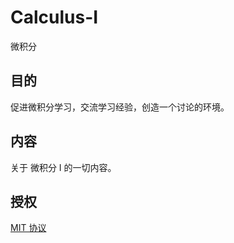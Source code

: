 # Calculus-I
微积分

## 目的

促进微积分学习，交流学习经验，创造一个讨论的环境。

## 内容

关于 微积分 I 的一切内容。

## 授权

[MIT 协议](https://opensource.org/licenses/MIT)
